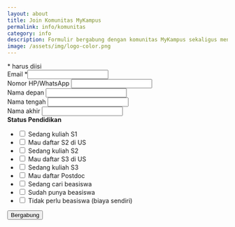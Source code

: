 ```yaml
---
layout: about
title: Join Komunitas MyKampus
permalink: info/komunitas
category: info
description: Formulir bergabung dengan komunitas MyKampus sekaligus menerima newsletter yang berisi info terkini seputar beasiswa dan kampus di US.
image: /assets/img/logo-color.png
---
```


<div id="mc_embed_shell">
      <link href="//cdn-images.mailchimp.com/embedcode/classic-061523.css" rel="stylesheet" type="text/css">

<div id="mc_embed_signup">
    <form action="https://mykamp.us14.list-manage.com/subscribe/post?u=4b181b63b4d2787aa5c056b94&amp;id=0e3393a299&amp;f_id=00f147e5f0" method="post" id="mc-embedded-subscribe-form" name="mc-embedded-subscribe-form" class="validate" target="_blank">
        <div id="mc_embed_signup_scroll">
            <div class="indicates-required"><span class="asterisk">*</span> harus diisi</div>
            <div class="mc-field-group"><label for="mce-EMAIL">Email <span class="asterisk">*</span></label><input type="email" name="EMAIL" class="required email" id="mce-EMAIL" required="" value=""></div><div class="mc-field-group"><label for="mce-PHONE">Nomor HP/WhatsApp </label><input type="text" name="PHONE" class="REQ_CSS" id="mce-PHONE" value=""></div><div class="mc-field-group"><label for="mce-FNAME">Nama depan </label><input type="text" name="FNAME" class=" text" id="mce-FNAME" value=""></div><div class="mc-field-group"><label for="mce-MNAME">Nama tengah </label><input type="text" name="MNAME" class=" text" id="mce-MNAME" value=""></div><div class="mc-field-group"><label for="mce-LNAME">Nama akhir </label><input type="text" name="LNAME" class=" text" id="mce-LNAME" value=""></div><div class="mc-field-group input-group"><strong>Status Pendidikan </strong><ul><li><input type="checkbox" name="group[47933][1]" id="mce-group[47933]-47933-0" value=""><label for="mce-group[47933]-47933-0"> Sedang kuliah S1</label></li><li><input type="checkbox" name="group[47933][2]" id="mce-group[47933]-47933-1" value=""><label for="mce-group[47933]-47933-1"> Mau daftar S2 di US</label></li><li><input type="checkbox" name="group[47933][4]" id="mce-group[47933]-47933-2" value=""><label for="mce-group[47933]-47933-2"> Sedang kuliah S2</label></li><li><input type="checkbox" name="group[47933][8]" id="mce-group[47933]-47933-3" value=""><label for="mce-group[47933]-47933-3"> Mau daftar S3 di US</label></li><li><input type="checkbox" name="group[47933][16]" id="mce-group[47933]-47933-4" value=""><label for="mce-group[47933]-47933-4"> Sedang kuliah S3</label></li><li><input type="checkbox" name="group[47933][32]" id="mce-group[47933]-47933-5" value=""><label for="mce-group[47933]-47933-5"> Mau daftar Postdoc</label></li><li><input type="checkbox" name="group[47933][64]" id="mce-group[47933]-47933-6" value=""><label for="mce-group[47933]-47933-6"> Sedang cari beasiswa</label></li><li><input type="checkbox" name="group[47933][128]" id="mce-group[47933]-47933-7" value=""><label for="mce-group[47933]-47933-7"> Sudah punya beasiswa</label></li><li><input type="checkbox" name="group[47933][256]" id="mce-group[47933]-47933-8" value=""><label for="mce-group[47933]-47933-8"> Tidak perlu beasiswa (biaya sendiri)</label></li></ul></div>
        <div id="mce-responses" class="clear foot">
            <div class="response" id="mce-error-response" style="display: none;"></div>
            <div class="response" id="mce-success-response" style="display: none;"></div>
        </div>
    <div aria-hidden="true" style="position: absolute; left: -5000px;">
        /* real people should not fill this in and expect good things - do not remove this or risk form bot signups */
        <input type="text" name="b_4b181b63b4d2787aa5c056b94_0e3393a299" tabindex="-1" value="">
    </div>
        <div class="optionalParent">
            <div class="clear foot">
                <input type="submit" name="subscribe" id="mc-embedded-subscribe" class="button" value="Bergabung">                
            </div>
        </div>
    </div>
</form>
</div>
<script type="text/javascript" src="//s3.amazonaws.com/downloads.mailchimp.com/js/mc-validate.js"></script><script type="text/javascript">(function($) {window.fnames = new Array(); window.ftypes = new Array();fnames[0]='EMAIL';ftypes[0]='email';fnames[4]='PHONE';ftypes[4]='phone';fnames[1]='FNAME';ftypes[1]='text';fnames[6]='MNAME';ftypes[6]='text';fnames[2]='LNAME';ftypes[2]='text';fnames[3]='ADDRESS';ftypes[3]='address';fnames[5]='BDATE';ftypes[5]='birthday';}(jQuery));var $mcj = jQuery.noConflict(true);</script></div>
